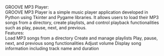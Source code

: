 GROOVE MP3 Player:<br>
GROOVE MP3 Player is a simple music player application developed in Python using Tkinter and Pygame libraries. 
It allows users to load their MP3 songs from a directory, create playlists, and control playback functionalities such as play, pause, next, and previous.
<br>
Features:<br>
Load MP3 songs from a directory
Create and manage playlists
Play, pause, next, and previous song functionalities
Adjust volume
Display song information including track name and duration
